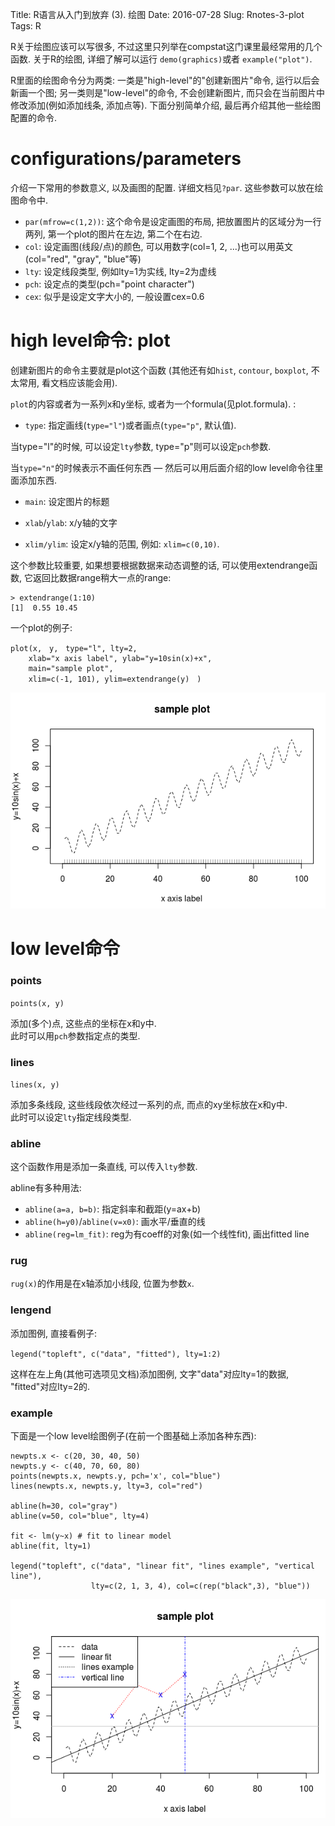 Title: R语言从入门到放弃 (3). 绘图
Date: 2016-07-28 
Slug:  Rnotes-3-plot
Tags: R


R关于绘图应该可以写很多, 不过这里只列举在compstat这门课里最经常用的几个函数. 关于R的绘图, 详细了解可以运行 ``demo(graphics)``或者 ``example("plot")``.

R里面的绘图命令分为两类: 一类是"high-level"的"创建新图片"命令, 运行以后会新画一个图; 另一类则是"low-level"的命令, 不会创建新图片, 而只会在当前图片中修改添加(例如添加线条, 添加点等). 下面分别简单介绍, 最后再介绍其他一些绘图配置的命令. 

configurations/parameters
=========================
介绍一下常用的参数意义, 以及画图的配置. 详细文档见``?par``. 这些参数可以放在绘图命令中. 


* ``par(mfrow=c(1,2))``: 这个命令是设定画图的布局, 把放置图片的区域分为一行两列, 第一个plot的图片在左边, 第二个在右边. 
* ``col``: 设定画图(线段/点)的颜色, 可以用数字(col=1, 2, ...)也可以用英文(col="red", "gray", "blue"等)
* ``lty``: 设定线段类型, 例如lty=1为实线, lty=2为虚线
* ``pch``: 设定点的类型(pch="point character")
* ``cex``: 似乎是设定文字大小的, 一般设置cex=0.6


high level命令: plot
==================
创建新图片的命令主要就是plot这个函数 (其他还有如``hist``, ``contour``, ``boxplot``, 不太常用, 看文档应该能会用). 

``plot``的内容或者为一系列x和y坐标, 或者为一个formula(见plot.formula). : 


* ``type``: 指定画线(``type="l"``)或者画点(``type="p"``, 默认值). 

当type="l"的时候, 可以设定``lty``参数, type="p"则可以设定``pch``参数. 

当``type="n"``的时候表示不画任何东西 — 然后可以用后面介绍的low level命令往里面添加东西. 



* ``main``: 设定图片的标题



* ``xlab``/``ylab``: x/y轴的文字



* ``xlim/ylim``: 设定x/y轴的范围, 例如: ``xlim=c(0,10)``. 

这个参数比较重要, 如果想要根据数据来动态调整的话, 可以使用extendrange函数, 它返回比数据range稍大一点的range: 

	> extendrange(1:10)
	[1]  0.55 10.45



一个plot的例子:　

    plot(x,　y,　type="l", lty=2, 
        xlab="x axis label", ylab="y=10sin(x)+x", 
        main="sample plot", 
        xlim=c(-1, 101), ylim=extendrange(y)　)

![](../images/Rnotes-3-plot/pasted_image001.png)

low level命令
===========

### points
``points(x, y) ``

添加(多个)点, 这些点的坐标在x和y中.   
此时可以用``pch``参数指定点的类型.

### lines
``lines(x, y)``

添加多条线段, 这些线段依次经过一系列的点, 而点的xy坐标放在x和y中.  
此时可以设定``lty``指定线段类型. 

### abline
这个函数作用是添加一条直线, 可以传入``lty``参数. 

abline有多种用法: 


* ``abline(a=a, b=b)``: 指定斜率和截距(y=ax+b)
* ``abline(h=y0)``/``abline(v=x0)``: 画水平/垂直的线
* ``abline(reg=lm_fit)``: reg为有coeff的对象(如一个线性fit), 画出fitted line


### rug
``rug(x)``的作用是在x轴添加小线段, 位置为参数``x``.

### lengend
添加图例, 直接看例子:

``legend("topleft", c("data", "fitted"), lty=1:2)``

这样在左上角(其他可选项见文档)添加图例, 文字"data"对应lty=1的数据, "fitted"对应lty=2的. 

### example

下面是一个low level绘图例子(在前一个图基础上添加各种东西): 


	newpts.x <- c(20, 30, 40, 50)
	newpts.y <- c(40, 70, 60, 80)
	points(newpts.x, newpts.y, pch='x', col="blue")
	lines(newpts.x, newpts.y, lty=3, col="red")
	
	abline(h=30, col="gray")
	abline(v=50, col="blue", lty=4)
	
	fit <- lm(y~x) # fit to linear model
	abline(fit, lty=1)
	
	legend("topleft", c("data", "linear fit", "lines example", "vertical line"), 
	                  lty=c(2, 1, 3, 4), col=c(rep("black",3), "blue"))


![](../images/Rnotes-3-plot/pasted_image002.png)
